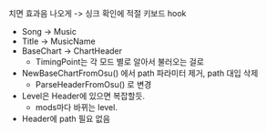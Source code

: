 치면 효과음 나오게 -> 싱크 확인에 적절
키보드 hook

* Song -> Music
* Title -> MusicName
* BaseChart -> ChartHeader 
    - TimingPoint는 각 모드 별로 알아서 불러오는 걸로
* NewBaseChartFromOsu() 에서 path 파라미터 제거, path 대입 삭제
    - ParseHeaderFromOsu() 로 변경
* Level은 Header에 있으면 복잡할듯. 
    - mods마다 바뀌는 level.
* Header에 path 필요 없음